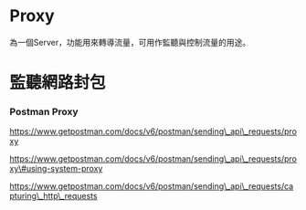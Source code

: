 # Proxy

為一個Server，功能用來轉導流量，可用作監聽與控制流量的用途。



# 監聽網路封包

### Postman Proxy

https://www.getpostman.com/docs/v6/postman/sending\_api\_requests/proxy

https://www.getpostman.com/docs/v6/postman/sending\_api\_requests/proxy\#using-system-proxy

https://www.getpostman.com/docs/v6/postman/sending\_api\_requests/capturing\_http\_requests





